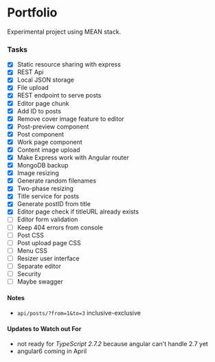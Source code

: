 # Portfolio

Experimental project using MEAN stack.

### Tasks

- [x] Static resource sharing with express
- [x] REST Api
- [X] Local JSON storage
- [x] File upload
- [x] REST endpoint to serve posts
- [x] Editor page chunk
- [x] Add ID to posts
- [x] Remove cover image feature to editor
- [x] Post-preview component
- [x] Post component
- [x] Work page component
- [x] Content image upload
- [x] Make Express work with Angular router
- [x] MongoDB backup
- [x] Image resizing
- [x] Generate random filenames
- [x] Two-phase resizing
- [x] Title service for posts
- [x] Generate postID from title
- [x] Editor page check if titleURL already exists
- [ ] Editor form validation
- [ ] Keep 404 errors from console
- [ ] Post CSS
- [ ] Post upload page CSS
- [ ] Menu CSS
- [ ] Resizer user interface
- [ ] Separate editor
- [ ] Security
- [ ] Maybe swagger

#### Notes

- `api/posts/?from=1&to=3` inclusive-exclusive

#### Updates to Watch out For
- not ready for _TypeScript 2.7.2_ because angular can't handle 2.7 yet
- angular6 coming in April
